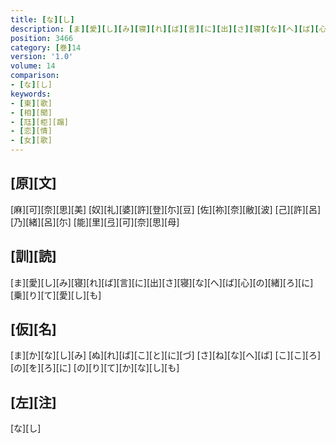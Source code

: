 ```yaml
---
title: [な][し]
description: [ま][愛][し][み][寝][れ][ば][言][に][出][さ][寝][な][へ][ば][心][の][緒][ろ][に][乗][り][て][愛][し][も]
position: 3466
category: [巻]14
version: '1.0'
volume: 14
comparison:
- [な][し]
keywords:
- [東][歌]
- [相][聞]
- [尫][柜][蹋]
- [恋][情]
- [女][歌]
---
```


## [原][文]

[麻][可][奈][思][美] [奴][礼][婆][許][登][尓][豆] [佐][祢][奈][敝][波] [己][許][呂][乃][緒][呂][尓] [能][里][弖][可][奈][思][母]

## [訓][読]

[ま][愛][し][み][寝][れ][ば][言][に][出][さ][寝][な][へ][ば][心][の][緒][ろ][に][乗][り][て][愛][し][も]

## [仮][名]

[ま][か][な][し][み] [ぬ][れ][ば][こ][と][に][づ] [さ][ね][な][へ][ば] [こ][こ][ろ][の][を][ろ][に] [の][り][て][か][な][し][も]

## [左][注]

[な][し]
